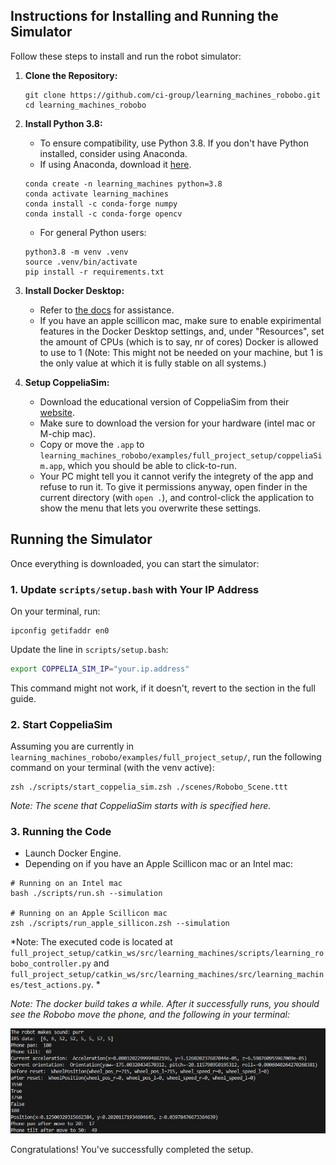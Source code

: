 ## Instructions for Installing and Running the Simulator

Follow these steps to install and run the robot simulator:

1. **Clone the Repository:**
   ```shell
   git clone https://github.com/ci-group/learning_machines_robobo.git
   cd learning_machines_robobo
   ```

2. **Install Python 3.8:**
   - To ensure compatibility, use Python 3.8. If you don't have Python installed, consider using Anaconda.
    - If using Anaconda, download it [here](https://www.anaconda.com/download).
    
    ```shell
    conda create -n learning_machines python=3.8
    conda activate learning_machines
    conda install -c conda-forge numpy
    conda install -c conda-forge opencv
    ```

    - For general Python users:

    ```shell
    python3.8 -m venv .venv
    source .venv/bin/activate
    pip install -r requirements.txt
    ```

3. **Install Docker Desktop:**
   - Refer to [the docs](https://docs.docker.com/desktop/install/mac-install/) for assistance.
   - If you have an apple scillicon mac, make sure to enable expirimental features in the Docker Desktop settings, and, under "Resources", set the amount of CPUs (which is to say, nr of cores) Docker is allowed to use to 1 (Note: This might not be needed on your machine, but 1 is the only value at which it is fully stable on all systems.)

4. **Setup CoppeliaSim:**
   - Download the educational version of CoppeliaSim from their [website](https://www.coppeliarobotics.com/downloads).
    - Make sure to download the version for your hardware (intel mac or M-chip mac).
    - Copy or move the `.app` to `learning_machines_robobo/examples/full_project_setup/coppeliaSim.app`, which you should be able to click-to-run.
    - Your PC might tell you it cannot verify the integrety of the app and refuse to run it. To give it permissions anyway, open finder in the current directory (with `open .`), and control-click the application to show the menu that lets you overwrite these settings.

## Running the Simulator

Once everything is downloaded, you can start the simulator:

### 1. Update `scripts/setup.bash` with Your IP Address

On your terminal, run:

```shell
ipconfig getifaddr en0
```

Update the line in `scripts/setup.bash`:

```bash
export COPPELIA_SIM_IP="your.ip.address"
```

This command might not work, if it doesn't, revert to the section in the full guide.

### 2. Start CoppeliaSim

Assuming you are currently in `learning_machines_robobo/examples/full_project_setup/`, run the following command on your terminal (with the venv active):

```shell
zsh ./scripts/start_coppelia_sim.zsh ./scenes/Robobo_Scene.ttt
```

*Note: The scene that CoppeliaSim starts with is specified here.*

### 3. Running the Code

- Launch Docker Engine.
- Depending on if you have an Apple Scillicon mac or an Intel mac:

```shell
# Running on an Intel mac
bash ./scripts/run.sh --simulation

# Running on an Apple Scillicon mac
zsh ./scripts/run_apple_sillicon.zsh --simulation
```

*Note: The executed code is located at `full_project_setup/catkin_ws/src/learning_machines/scripts/learning_robobo_controller.py` and `full_project_setup/catkin_ws/src/learning_machines/src/learning_machines/test_actions.py`. *

*Note: The docker build takes a while. After it successfully runs, you should see the Robobo move the phone, and the following in your terminal:*

<p allign="center">
  <img src="./assets/resulting_print.png" />
</p>

Congratulations! You've successfully completed the setup. 